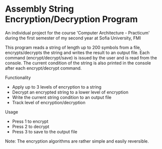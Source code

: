 # Assembly String Encryption/Decryption Program

An individual project for the course 'Computer Architecture - Practicum' during the first semester of my second year at Sofia University, FMI

This program reads a string of length up to 200 symbols from a file, encrypts/decrypts the string and writes the result to an output file.
Each command (encrypt/decrypt/save) is issued by the user and is read from the console. The current condition of the string is also printed in the console after each encrypt/decrypt command.
 
Functionality
* Apply up to 3 levels of encryption to a string
* Decrypt an encrypted string to a lower level of encryption
* Write the current string condition to an output file
* Track level of encryption/decryption

Usage
* Press 1 to encrypt
* Press 2 to decrypt
* Press 3 to save to the output file

Note: The encryption algorithms are rather simple and easily reversible.
